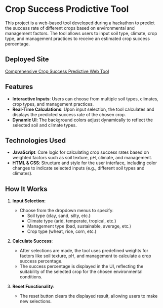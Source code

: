 # Crop Success Prodictive Tool

This project is a web-based tool developed during a hackathon to predict the success rate of different crops based on environmental and management factors. The tool allows users to input soil type, climate, crop type, and management practices to receive an estimated crop success percentage.

## Deployed Site
[Comprehensive Crop Success Predictive Web Tool](https://logannitzsche.com/Comprehensive-Crop-Success-Predictive-Web-Tool)


## Features

- **Interactive Inputs**: Users can choose from multiple soil types, climates, crop types, and management practices.
- **Real-Time Calculations**: Upon input selection, the tool calculates and displays the predicted success rate of the chosen crop.
- **Dynamic UI**: The background colors adjust dynamically to reflect the selected soil and climate types.

## Technologies Used

- **JavaScript**: Core logic for calculating crop success rates based on weighted factors such as soil texture, pH, climate, and management.
- **HTML & CSS**: Structure and style for the user interface, including color changes to indicate selected inputs (e.g., different soil types and climates).

## How It Works

1. **Input Selection**:
   - Choose from the dropdown menus to specify:
     - Soil type (clay, sand, silty, etc.)
     - Climate type (arid, temperate, tropical, etc.)
     - Management type (bad, sustainable, average, etc.)
     - Crop type (wheat, rice, corn, etc.)
     
2. **Calculate Success**:
   - After selections are made, the tool uses predefined weights for factors like soil texture, pH, and management to calculate a crop success percentage.
   - The success percentage is displayed in the UI, reflecting the suitability of the selected crop for the chosen environmental conditions.

3. **Reset Functionality**:
   - The reset button clears the displayed result, allowing users to make new selections.
